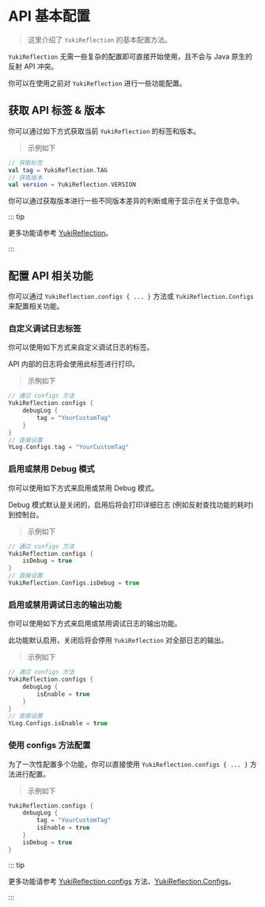 # API 基本配置

> 这里介绍了 `YukiReflection` 的基本配置方法。

`YukiReflection` 无需一些复杂的配置即可直接开始使用，且不会与 Java 原生的反射 API 冲突。

你可以在使用之前对 `YukiReflection` 进行一些功能配置。

## 获取 API 标签 & 版本

你可以通过如下方式获取当前 `YukiReflection` 的标签和版本。

> 示例如下

```kotlin
// 获取标签
val tag = YukiReflection.TAG
// 获取版本
val version = YukiReflection.VERSION
```

你可以通过获取版本进行一些不同版本差异的判断或用于显示在关于信息中。

::: tip

更多功能请参考 [YukiReflection](../api/public/com/highcapable/yukireflection/YukiReflection)。

:::

## 配置 API 相关功能

你可以通过 `YukiReflection.configs { ... }` 方法或 `YukiReflection.Configs` 来配置相关功能。

### 自定义调试日志标签

你可以使用如下方式来自定义调试日志的标签。

API 内部的日志将会使用此标签进行打印。

> 示例如下

```kotlin
// 通过 configs 方法
YukiReflection.configs {
    debugLog {
        tag = "YourCustomTag"
    }
}
// 直接设置
YLog.Configs.tag = "YourCustomTag"
```

### 启用或禁用 Debug 模式

你可以使用如下方式来启用或禁用 Debug 模式。

Debug 模式默认是关闭的，启用后将会打印详细日志 (例如反射查找功能的耗时) 到控制台。

> 示例如下

```kotlin
// 通过 configs 方法
YukiReflection.configs {
    isDebug = true
}
// 直接设置
YukiReflection.Configs.isDebug = true
```

### 启用或禁用调试日志的输出功能

你可以使用如下方式来启用或禁用调试日志的输出功能。

此功能默认启用，关闭后将会停用 `YukiReflection` 对全部日志的输出。

> 示例如下

```kotlin
// 通过 configs 方法
YukiReflection.configs {
    debugLog {
        isEnable = true
    }
}
// 直接设置
YLog.Configs.isEnable = true
```

### 使用 configs 方法配置

为了一次性配置多个功能，你可以直接使用 `YukiReflection.configs { ... }` 方法进行配置。

> 示例如下

```kotlin
YukiReflection.configs {
    debugLog {
        tag = "YourCustomTag"
        isEnable = true
    }
    isDebug = true
}
```

::: tip

更多功能请参考 [YukiReflection.configs](../api/public/com/highcapable/yukireflection/YukiReflection#configs-method) 方法、[YukiReflection.Configs](../api/public/com/highcapable/yukireflection/YukiReflection#configs-object)。

:::